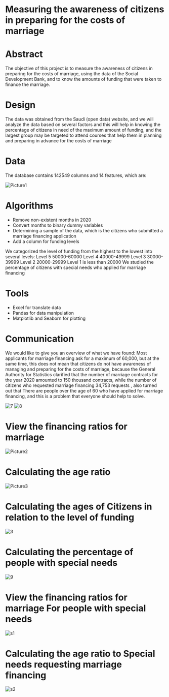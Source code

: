 # Measuring the awareness of citizens in preparing for the costs of marriage

# Abstract
The objective of this project is to measure the awareness of citizens in preparing for the costs of marriage, using the data of the Social Development Bank, and to know the amounts of funding that were taken to finance the marriage.

# Design
The data was obtained from the Saudi (open data) website, and we will analyze the data based on several factors and this will help in knowing the percentage of citizens in need of the maximum amount of funding, and the largest group may be targeted to attend courses that help them in planning and preparing in advance for the costs of marriage
# Data
The database contains 142549 columns and 14 features, which are: 

![Picture1](https://user-images.githubusercontent.com/71217830/142717621-dfb46856-c096-4c18-b77a-08b05f00a202.png)

# Algorithms
*	Remove non-existent months in 2020
*	Convert months to binary dummy variables
*	Determining a sample of the data, which is the citizens who submitted a marriage financing application
*	Add a column for funding levels

We categorized the level of funding from the highest to the lowest into several levels: Level 5 50000-60000 Level 4 40000-49999 Level 3 30000-39999 Level 2 20000-29999 Level 1 is less than 20000
We studied the percentage of citizens with special needs who applied for marriage financing
# Tools
*	Excel for translate data
*	Pandas for data manipulation
*	Matplotlib and Seaborn for plotting

# Communication
We would like to give you an overview of what we have found:
Most applicants for marriage financing ask for a maximum of 60,000, but at the same time, this does not mean that citizens do not have awareness of managing and preparing for the costs of marriage, because the General Authority for Statistics clarified that the number of marriage contracts for the year 2020 amounted to 150 thousand contracts, while the number of citizens who requested marriage financing  34,753 requests , also turned out that There are people over the age of 60 who have applied for marriage financing, and this is a problem that everyone should help to solve.

![7](https://user-images.githubusercontent.com/71217830/142751537-8bc3621d-6251-4b47-90a1-7afa642f9887.png)
![8](https://user-images.githubusercontent.com/71217830/142751561-9ff43e58-baa9-45a1-954a-9ff4f0718890.png)
# View the financing ratios for marriage
![Picture2](https://user-images.githubusercontent.com/71217830/142717697-3e723fe0-fd83-4e1a-b7bd-00bf3c1df51f.png)
# Calculating the age ratio
![Picture3](https://user-images.githubusercontent.com/71217830/142717715-54b7aaa2-98a5-4f22-9b67-25ff56ff5d1b.png)
# Calculating the ages of Citizens in relation to the level of funding
![3](https://user-images.githubusercontent.com/71217830/142751581-6b0bc5e8-b395-4ff5-9de7-bafc64bf9cee.png)
# Calculating the percentage of people with special needs
![9](https://user-images.githubusercontent.com/71217830/142751630-71b14f89-4590-4cda-8cd6-921269e6d963.png)
# View the financing ratios for marriage For people with special needs
![s1](https://user-images.githubusercontent.com/71217830/142751687-9325a62b-854a-4d9f-a10b-07f71fe08e92.png)
# Calculating the age ratio to Special needs requesting marriage financing
![s2](https://user-images.githubusercontent.com/71217830/142751704-e650acff-29c6-4857-ae69-13523d8edc0a.png)
